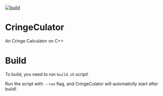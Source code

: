 [![build](https://github.com/ti-bone/CringeCulator/actions/workflows/c-cpp.yml/badge.svg)](https://github.com/ti-bone/CringeCulator/actions/workflows/c-cpp.yml)
# CringeCulator
An Cringe Calculator on C++

# Build
To build, you need to run `build.sh` script!

Run the script with `--run` flag, and CringeCulator will automaticlly start after build!
